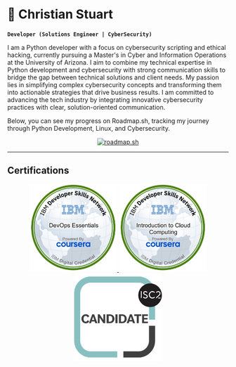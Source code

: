 # 🔭 Christian Stuart  
**`Developer (Solutions Engineer | CyberSecurity)`**

I am a Python developer with a focus on cybersecurity scripting and ethical hacking, currently pursuing a Master's in Cyber and Information Operations at the University of Arizona. I aim to combine my technical expertise in Python development and cybersecurity with strong communication skills to bridge the gap between technical solutions and client needs. My passion lies in simplifying complex cybersecurity concepts and transforming them into actionable strategies that drive business results. I am committed to advancing the tech industry by integrating innovative cybersecurity practices with clear, solution-oriented communication.

Below, you can see my progress on Roadmap.sh, tracking my journey through Python Development, Linux, and Cybersecurity.

<div align="center">
  
[![roadmap.sh](https://roadmap.sh/card/wide/65c9408fd789a518cf2d5551?variant=dark&roadmaps=cyber-security%2Cpython%2Clinux)](https://roadmap.sh)

</div>

---

## Certifications

<div align="center">

<a href="https://www.credly.com/badges/b6fc6a4b-2a53-4b9c-909a-2ed86e638d24">
  <img src="https://github.com/ChristianTStu/badge-images/blob/main/devopsEssentialsIBM.png" alt="DevOps Essentials IBM" width="200">
</a>

<a href="https://www.credly.com/badges/80b10e5c-faba-4a86-871a-2977fc217d70">
  <img src="https://github.com/ChristianTStu/badge-images/blob/main/introductionToCloudComputingIBM.png" alt="Introduction to Cloud Computing IBM" width="200">
</a>

<a href="https://www.credly.com/badges/1d924115-c5fb-4189-8293-b63008446dd1">
  <img src="https://github.com/ChristianTStu/badge-images/blob/main/isc2-candidate.png" alt="ISC2 Candidate" width="200">
</a>

</div>






